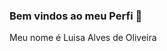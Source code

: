 ### Bem vindos ao meu Perfi 💩

Meu nome é Luisa Alves de Oliveira

<!---
Lului7/Lului7 is a ✨ special ✨ repository because its `README.md` (this file) appears on your GitHub profile.
You can click the Preview link to take a look at your changes.
--->
